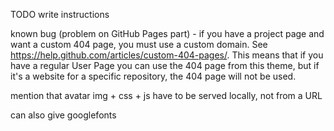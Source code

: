 TODO write instructions


known bug (problem on GitHub Pages part) - if you have a project page and want a custom 404 page, you must use a custom domain.  See https://help.github.com/articles/custom-404-pages/.  This means that if you have a regular User Page you can use the 404 page from this theme, but if it's a website for a specific repository, the 404 page will not be used.

mention that avatar img + css + js have to be served locally, not from a URL

can also give googlefonts
